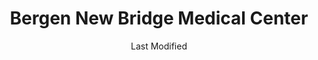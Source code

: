 ---
layout: location-page
date: Last Modified
description: "Local COVID-19 testing is available at Bergen New Bridge Medical Center in Paramus, New Jersey, USA."
permalink: "locations/new-jersey/paramus/bergen-new-bridge-medical-center/"
tags:
  - locations
  - new-jersey
title: Bergen New Bridge Medical Center
uniqueName: bergen-new-bridge-medical-center
state: New Jersey
stateAbbr: NJ
hood: "Bergen County"
address: "230 East Ridgewood Avenue"
city: "Paramus"
zip: "07652"
zipsNearby: "07675 07677 07885 07981 07999 08888 08889 07095 07481 10451 10452 10453 10454 10455 10456 10457 10458 10459 10460 10461 10462 10463 10464 10465 10466 10467 10468 10469 10470 10471 10472 10473 10474 10475 10499 10001 10002 10003 10004 10005 10006 10007 10008 10009 10010 10011 10012 10013 10014 10016 10017 10018 10019 10020 10021 10022 10023 10024 10025 10026 10027 10028 10029 10030 10031 10032 10033 10034 06401 06801 06404 06601 06602 06604 06605 06606 06607 06608 06610 06611 06612 06614 06615 06650 06673 06699 06752 06804 06807 06810 06811 06812 06813 06814 06816 06817 06820 06418 06824 06825 06828 06755 06829 06838 06830 06831 06836 06440 06460 06461 06468 06840 06776 06470 06482 06850 06851 06852 06853 06854 06855 06856 06857 06858 06859 06860 06870 06477 06875 06876 06877 06879 06878 06783 06478 06483 06484 06784 06487 06488 06785 06890 06901 06902 06903 06904 06905 06906 06907 06910 06911 06912 06913 06914 06920 06921 06922 06925 06926 06927 06928 06491 06880 06881 06883 06888 06889 06896 06897 07820 07401 07620 07821 08801 08802 07822 07001 08803 07920 07939 07002 07921 07823 07621 07922 07924 07825 07003 07403 08804 07005 08805 07826 07827 07890 08807 08808 07926 07828 07405 07829 07004 07006 07007 07830 07008 07009 07927 07831 07928 07930 07010 07011 07012 07013 07014 07015 08809 07624 07832 07016 07626 08810 07833 07627 07834 07801 07802 07803 07806 07869 07628 08812 08816 07936 07017 07018 07019 07020 08817 08818 08820 08837 08899 07201 07202 07203 07204 07205 07206 07207 07208 07407 07630 07631 07632 07021 07410 07022 07023 07931 08821 07836 08822 07932 07024 07416 07417 08823 08825 07026 07027 07933 07934 07837 08826 07028 07418 07838 07839 07935 07601 07602 07603 07604 07605 07606 07607 07608 07699 07840 07419 08827 07640 07029 07420 07641 08828 07421 07842 08829 07422 08844 07642 07676 07030 07423 07843 07844 07845 08830 08831 07097 07302 07303 07304 07305 07306 07307 07308 07310 07311 07395 07399 07846 07031 07032 07099 08832 08824 07033 07847 07848 07034 07849 07850 07851 08833 07852 07938 07035 07036 07424 07643 08834 07039 07644 07853 07428 07940 07430 07495 08835 07040 08836 07945 08840 08846 07855 07432 08848 07041 07946 08850 08852 07042 07043 07044 07645 07045 07950 07960 07961 07962 07963 07046 07856 07970 08853 07857 07101 07102 07103 07104 07105 07106 07107 07108 07109 07110 07111 07112 07114 07175 07184 07188 07189 07191 07192 07193 07195 07198 07199 08901 08902 08903 08904 08905 08906 08933 08989 07435 07646 07974 07860 07976 07047 07647 07648 07436 07438 07439 08857 08858 07649 07050 07051 07052 07863 07650 07652 07653 07656 08859 07054 07055 07057 07501 07502 07503 07504 07505 07506 07507 07508 07509 07510 07511 07512 07513 07514 07522 07524 07533 07538 07543 07544 07977 07440 08861 08862 08863 08865 07058 08854 08855 08867 07059 07060 07061 07062 07063 07069 07978 07442 07444 07865 07064 07979 08868 07065 07066 07067 07446 08869 08870 07657 07660 07450 07451 07452 07456 07457 07661 07662 07663 07866 07068 07070 07071 07072 07073 07074 07075 07458 08871 08872 07870 07076 07094 07096 07077 07078 08873 08875 08890 08876 08879 08880 07079 07080 08882 07871 08884 07081 07874 08885 08886 07875 07980 07460 07876 07901 07902 07461 07877 07878 07666 07670 08887 07082 07879 07083 07086 07087 07088 07462 07880 07463 07881 07465 07882 07470 07474 07090 07091 07092 07480 07093 10035 10036 10037 10038 10039 10040 10041 10043 10044 10045 10055 10060 10065 10069 10075 10080 10081 10087 10090 10095 10101 10102 10103 10104 10105 10106 10107 10108 10109 10110 10111 10112 10113 10114 10115 10116 10117 10118 10119 10120 10121 10122 10123 10124 10125 10126 10128 10129 10130 10131 10132 10133 10138 10150 10151 10152 10153 10154 10155 10156 10157 10158 10159 10160 10161 10162 10163 10164 10165 10166 10167 10168 10169 10170 10171 10172 10173 10174 10175 10176 10177 10178 10179 10185 10199 10203 10211 10212 10213 10242 10249 10256 10257 10258 10259 10260 10261 10265 10268 10269 10270 10271 10272 10273 10274 10275 10276 10277 10278 10279 10280 10281 10282 10285 10286 10292 12404 10501 10502 10503 10504 10505 12719 12508 10911 10506 10507 10912 12510 10913 12721 10914 10509 10510 10511 10915 12722 10916 10512 12511 10917 10514 12512 10918 10919 12515 10516 10920 12518 12520 12420 10517 10518 10519 10520 10521 12729 10522 12522 12732 12428 10523 12429 12733 12524 10921 10922 12525 10923 10524 12527 12737 12738 10526 10924 10527 12435 10925 10926 10528 10530 10927 10532 12440 12528 10928 12743 10930 10931 12531 12533 10932 12537 12746 12538 10533 10535 10933 10536 12446 12751 12540 10537 10538 10540 10541 10542 10543 12542 10545 12543 10940 10941 12555 12545 10546 12547 12548 10547 12762 10949 10950 10952 12549 12701 12777 10548 12763 10953 10549 10550 10551 10552 10553 10954 12458 12550 12551 12552 12553 10956 10958 10959 12561 10801 10802 10803 10804 10805 10560 10960 10962 10562 10963 10964 12563 12564 10965 10566 10567 12769 10968 12566 10969 12568 12569 10570 10970 12770 10573 12771 12785 12601 12602 12603 12604 12570 10576 10577 10578 10579 12471 12775 12575 10580 12577 12578 10583 10587 10588 10973 10974 10589 12779 10910 10975 10590 10976 12780 12483 10977 10979 10980 12582 10901 10981 12781 10982 10983 10591 10984 10985 12784 10594 12486 10986 10987 10988 12584 10595 10989 12585 10596 10597 12586 12588 12589 12590 10990 10992 12489 10993 10994 12493 10996 10997 10998 10601 10602 10603 10604 10605 10606 10607 10610 12594 12789 12790 10701 10702 10703 10704 10705 10706 10707 10708 10709 10710 10598 12792 11201 11202 11203 11204 11205 11206 11207 11208 11209 11210 11211 11212 11213 11214 11215 11216 11217 11218 11219 11220 11221 11222 11223 11224 11225 11226 11228 11229 11230 11231 11232 11233 11234 11235 11236 11237 11238 11239 11241 11242 11243 11245 11247 11249 11251 11252 11256 11096 11690 11691 11692 11693 11694 11695 11697 11001 11002 11003 11004 11005 11351 11352 11354 11355 11356 11357 11358 11359 11360 11361 11362 11363 11364 11365 11366 11367 11368 11369 11370 11371 11372 11373 11374 11375 11377 11378 11379 11380 11381 11385 11386 11390 11010 11020 11021 11022 11023 11024 11026 11027 11405 11411 11412 11413 11414 11415 11416 11417 11418 11419 11420 11421 11422 11423 11424 11425 11426 11427 11428 11429 11430 11431 11432 11433 11434 11435 11436 11439 11451 11499 11101 11102 11103 11104 11105 11106 11109 11120 11030 11040 11042 11050 11051 11052 11053 11054 11055 10301 10302 10303 10304 10305 10306 10307 10308 10309 10310 10311 10312 10313 10314 11507 11701 11509 11702 11703 11704 11707 11510 11705 11706 11709 11710 11713 11714 11715 11716 11717 11718 11719 11514 11516 11720 11721 11722 11749 11760 11724 11725 11726 11727 11729 11730 11554 11731 11732 11518 11733 11735 11736 11737 11738 11520 11530 11531 11535 11599 11542 11545 11547 11739 11740 11548 11549 11550 11551 11557 11801 11802 11803 11804 11815 11819 11854 11741 00501 00544 11742 11743 11746 11747 11775 11558 11751 11752 11753 11853 11754 11755 11559 11756 11757 11560 11561 11563 11565 11758 11762 11763 11566 11953 11764 11765 11501 11766 11767 11768 11769 11770 11771 11772 11569 11776 11777 11570 11571 11572 11778 11779 11575 11576 11577 11780 11782 11579 11783 11784 11786 11787 11788 11789 11790 11794 11773 11791 11553 11555 11556 11580 11581 11582 11793 11568 11590 11552 11795 11796 11596 11797 11598 11798 11980 07710 07711 08501 08720 07712 07716 07717 07718 08502 07715 07719 08504 07720 08723 08724 08730 08510 08526 07721 07722 08512 08514 07723 07724 07799 07726 07727 07728 07730 07732 08520 07733 08525 07731 08527 07734 07735 08528 08701 08530 07737 07738 07739 07740 08736 07746 07747 07748 07750 07751 07752 07753 07754 07755 07756 07757 08534 08535 08536 08742 07758 08540 08541 08542 08543 08544 08550 07701 07702 07703 07704 07709 08551 08553 08555 08556 07760 08750 08557 08558 07762 08559 07763 08560 08601 08602 08603 08604 08605 08606 08607 08608 08609 08610 08611 08618 08619 08620 08625 08628 08629 08638 08640 08641 08645 08646 08647 08648 08650 08666 08690 08691 08695 07764 07765 08561 18010 18013 18050 18324 18371 18373 18327 18328 18301 18302 18425 18435 18335 18063 18336 18337 18340 18341 18343 18072 18351 18356 18458 18360 18920 18938 18972 18977 06497 06832 06842 07182 07194 07309 07477 07983 08922 08988 10015 10046 10047 10048 10072 10079 10082 10094 10096 10098 10099 10149 10184 10196 10197 10557 10558 10571 10572 10943 11025 11041 11043 11044 11099 11240 11244 11248 11254 11255 11536 11592 11594 11595 11597 11708 11750 11774 11855" 
mapUrl: "http://maps.apple.com/?q=Bergen+New+Bridge+Medical+Center&address=230+East+Ridgewood+Avenue,Paramus,New+Jersey,07652"
locationType: Drive-thru
phone: ""
website: "https://www.newbridgehealth.org/bergen-covid19-screening/"
onlineBooking: undefined
closed: undefined
closedUpdate: April 18th, 2020
notes: "By appointment only. Local residents only. Only for individuals with symptoms. Requires phone screen. Requires doctor's referral. Prioritizes health care workers. Prioritizes first responders."
days: Everyday
hours: 8AM-3PM
ctaMessage: Learn more
ctaUrl: "https://www.newbridgehealth.org/bergen-covid19-screening/"
---